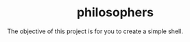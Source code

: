 <h1 align="center">
 philosophers
</h1>

The objective of this project is for you to create a simple shell.
